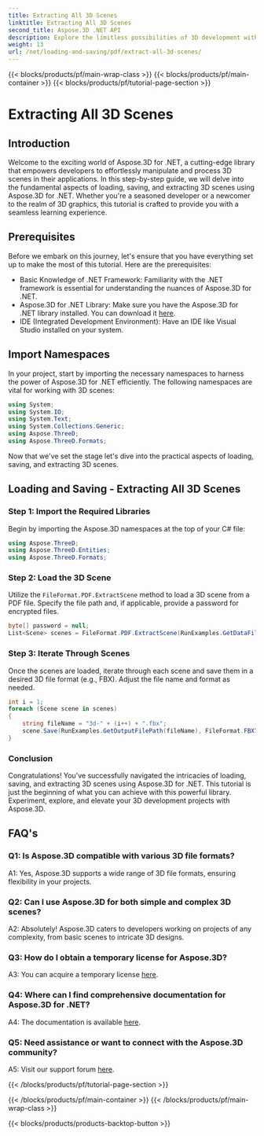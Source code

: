 ```yaml
---
title: Extracting All 3D Scenes
linktitle: Extracting All 3D Scenes
second_title: Aspose.3D .NET API
description: Explore the limitless possibilities of 3D development with Aspose.3D for .NET. Load, save, and extract scenes effortlessly.
weight: 13
url: /net/loading-and-saving/pdf/extract-all-3d-scenes/
---
```


{{< blocks/products/pf/main-wrap-class >}}
{{< blocks/products/pf/main-container >}}
{{< blocks/products/pf/tutorial-page-section >}}

# Extracting All 3D Scenes

## Introduction

Welcome to the exciting world of Aspose.3D for .NET, a cutting-edge library that empowers developers to effortlessly manipulate and process 3D scenes in their applications. In this step-by-step guide, we will delve into the fundamental aspects of loading, saving, and extracting 3D scenes using Aspose.3D for .NET. Whether you're a seasoned developer or a newcomer to the realm of 3D graphics, this tutorial is crafted to provide you with a seamless learning experience.

## Prerequisites

Before we embark on this journey, let's ensure that you have everything set up to make the most of this tutorial. Here are the prerequisites:

- Basic Knowledge of .NET Framework: Familiarity with the .NET framework is essential for understanding the nuances of Aspose.3D for .NET.
- Aspose.3D for .NET Library: Make sure you have the Aspose.3D for .NET library installed. You can download it [here](https://releases.aspose.com/3d/net/).
- IDE (Integrated Development Environment): Have an IDE like Visual Studio installed on your system.

## Import Namespaces

In your project, start by importing the necessary namespaces to harness the power of Aspose.3D for .NET efficiently. The following namespaces are vital for working with 3D scenes:

```csharp
using System;
using System.IO;
using System.Text;
using System.Collections.Generic;
using Aspose.ThreeD;
using Aspose.ThreeD.Formats;
```

Now that we've set the stage let's dive into the practical aspects of loading, saving, and extracting 3D scenes.

## Loading and Saving - Extracting All 3D Scenes

### Step 1: Import the Required Libraries

Begin by importing the Aspose.3D namespaces at the top of your C# file:

```csharp
using Aspose.ThreeD;
using Aspose.ThreeD.Entities;
using Aspose.ThreeD.Formats;
```

### Step 2: Load the 3D Scene

Utilize the `FileFormat.PDF.ExtractScene` method to load a 3D scene from a PDF file. Specify the file path and, if applicable, provide a password for encrypted files.

```csharp
byte[] password = null;
List<Scene> scenes = FileFormat.PDF.ExtractScene(RunExamples.GetDataFilePath("House_Design.pdf"), password);
```

### Step 3: Iterate Through Scenes

Once the scenes are loaded, iterate through each scene and save them in a desired 3D file format (e.g., FBX). Adjust the file name and format as needed.

```csharp
int i = 1;
foreach (Scene scene in scenes)
{
    string fileName = "3d-" + (i++) + ".fbx";
    scene.Save(RunExamples.GetOutputFilePath(fileName), FileFormat.FBX7400ASCII);
}
```

### Conclusion

Congratulations! You've successfully navigated the intricacies of loading, saving, and extracting 3D scenes using Aspose.3D for .NET. This tutorial is just the beginning of what you can achieve with this powerful library. Experiment, explore, and elevate your 3D development projects with Aspose.3D.

## FAQ's

### Q1: Is Aspose.3D compatible with various 3D file formats?

A1: Yes, Aspose.3D supports a wide range of 3D file formats, ensuring flexibility in your projects.

### Q2: Can I use Aspose.3D for both simple and complex 3D scenes?

A2: Absolutely! Aspose.3D caters to developers working on projects of any complexity, from basic scenes to intricate 3D designs.

### Q3: How do I obtain a temporary license for Aspose.3D?

A3: You can acquire a temporary license [here](https://purchase.aspose.com/temporary-license/).

### Q4: Where can I find comprehensive documentation for Aspose.3D for .NET?

A4: The documentation is available [here](https://reference.aspose.com/3d/net/).

### Q5: Need assistance or want to connect with the Aspose.3D community?

A5: Visit our support forum [here](https://forum.aspose.com/c/3d/18).

{{< /blocks/products/pf/tutorial-page-section >}}

{{< /blocks/products/pf/main-container >}}
{{< /blocks/products/pf/main-wrap-class >}}

{{< blocks/products/products-backtop-button >}}

